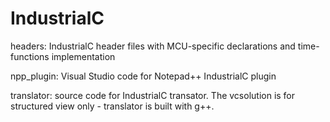 # IndustrialC
headers: IndustrialC header files with MCU-specific declarations and time-functions implementation

npp_plugin: Visual Studio code for Notepad++ IndustrialC plugin

translator: source code for IndustrialC transator. The vcsolution is for structured view only - translator is built with g++.
